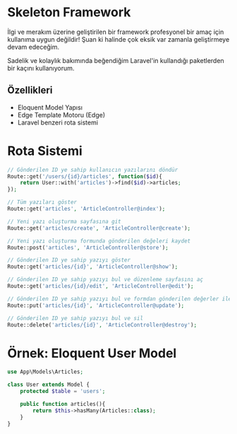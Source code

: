 # Skeleton Framework

İlgi ve merakım üzerine geliştirilen bir framework profesyonel bir amaç için kullanıma uygun değildir! Şuan ki halinde çok eksik var zamanla geliştirmeye devam edeceğim.

Sadelik ve kolaylık bakımında beğendiğim Laravel'in kullandığı paketlerden bir kaçını kullanıyorum.

## Özellikleri
- Eloquent Model Yapısı
- Edge Template Motoru (Edge)
- Laravel benzeri rota sistemi

# Rota Sistemi
```php
// Gönderilen ID ye sahip kullanıcın yazılarını döndür
Route::get('/users/{id}/articles', function($id){
    return User::with('articles')->find($id)->articles;
});

// Tüm yazıları göster
Route::get('articles', 'ArticleController@index');

// Yeni yazı oluşturma sayfasına git
Route::get('articles/create', 'ArticleController@create');

// Yeni yazı oluşturma formunda gönderilen değeleri kaydet
Route::post('articles', 'ArticleController@store');

// Gönderilen ID ye sahip yazıyı göster
Route::get('articles/{id}', 'ArticleController@show');

// Gönderilen ID ye sahip yazıyı bul ve düzenleme sayfasını aç
Route::get('articles/{id}/edit', 'ArticleController@edit');

// Gönderilen ID ye sahip yazıyı bul ve formdan gönderilen değerler ile güncelle
Route::put('articles/{id}', 'ArticleController@update');

// Gönderilen ID ye sahip yazıyı bul ve sil
Route::delete('articles/{id}', 'ArticleController@destroy');
```

# Örnek: Eloquent User Model
```php
use App\Models\Articles;

class User extends Model {   
    protected $table = 'users';

    public function articles(){
        return $this->hasMany(Articles::class);
    }
}
```